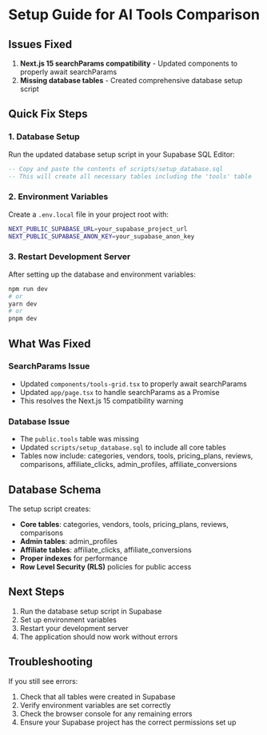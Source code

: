 # Setup Guide for AI Tools Comparison

## Issues Fixed

1. **Next.js 15 searchParams compatibility** - Updated components to properly await searchParams
2. **Missing database tables** - Created comprehensive database setup script

## Quick Fix Steps

### 1. Database Setup

Run the updated database setup script in your Supabase SQL Editor:

```sql
-- Copy and paste the contents of scripts/setup_database.sql
-- This will create all necessary tables including the 'tools' table
```

### 2. Environment Variables

Create a `.env.local` file in your project root with:

```bash
NEXT_PUBLIC_SUPABASE_URL=your_supabase_project_url
NEXT_PUBLIC_SUPABASE_ANON_KEY=your_supabase_anon_key
```

### 3. Restart Development Server

After setting up the database and environment variables:

```bash
npm run dev
# or
yarn dev
# or
pnpm dev
```

## What Was Fixed

### SearchParams Issue
- Updated `components/tools-grid.tsx` to properly await searchParams
- Updated `app/page.tsx` to handle searchParams as a Promise
- This resolves the Next.js 15 compatibility warning

### Database Issue
- The `public.tools` table was missing
- Updated `scripts/setup_database.sql` to include all core tables
- Tables now include: categories, vendors, tools, pricing_plans, reviews, comparisons, affiliate_clicks, admin_profiles, affiliate_conversions

## Database Schema

The setup script creates:
- **Core tables**: categories, vendors, tools, pricing_plans, reviews, comparisons
- **Admin tables**: admin_profiles
- **Affiliate tables**: affiliate_clicks, affiliate_conversions
- **Proper indexes** for performance
- **Row Level Security (RLS)** policies for public access

## Next Steps

1. Run the database setup script in Supabase
2. Set up environment variables
3. Restart your development server
4. The application should now work without errors

## Troubleshooting

If you still see errors:
1. Check that all tables were created in Supabase
2. Verify environment variables are set correctly
3. Check the browser console for any remaining errors
4. Ensure your Supabase project has the correct permissions set up
